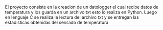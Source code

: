 El proyecto consiste en la creacion de un datologger el cual recibe datos de temperatura y los guarda en un archivo txt esto lo realiza en Python. Luego en lenguaje C 
se realiza la lectura del archivo txt y se entregan las estadisticas obtenidas del sensado de temperatura 
